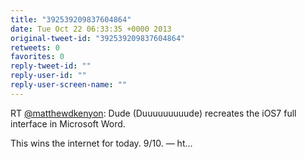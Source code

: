 ```yaml
---
title: "392539209837604864"
date: Tue Oct 22 06:33:35 +0000 2013
original-tweet-id: "392539209837604864"
retweets: 0
favorites: 0
reply-tweet-id: ""
reply-user-id: ""
reply-user-screen-name: ""
---
```

RT <a href="https://twitter.com/matthewdkenyon">@matthewdkenyon</a>: Dude (Duuuuuuuuude) recreates the iOS7 full interface in Microsoft Word. 

This wins the internet for today. 9/10.
—
ht…
